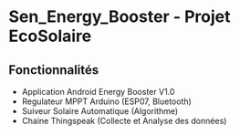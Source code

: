 # Sen_Energy_Booster - Projet EcoSolaire
## Fonctionnalités 
- Application Android Energy Booster V1.0
- Regulateur MPPT Arduino (ESP07, Bluetooth)
- Suiveur Solaire Automatique (Algorithme)
- Chaine Thingspeak (Collecte et Analyse des données)
